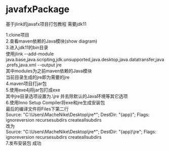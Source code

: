 # javafxPackage
基于jlink的javafx项目打包教程 需要jdk11  

1.clone项目  
2.查看maven依赖的Java模块(show diagram)  
3.进入jdk11的bin目录  
  使用jlink --add-module java.base,java.scripting,jdk.unsupported,java.desktop,java.datatransfer,java.prefs,java.xml --output jre  
  其中modules为之前maven依赖的Java模块  
  当前目录生成的jre即为需要的jre  
4.maven项目打jar包  
5.使用exe4j将jar包打成exe  
  其中jre目录选项设置为.\jre 并去除默认的Java环境等其它选项  
6.使用Inno Setup Compiler将exe和jre生成安装包  
  最后的编译文件将Files下第二行  
  Source: "C:\Users\MacheNike\Desktop\jre\*"; DestDir: "{app}"; Flags: ignoreversion recursesubdirs createallsubdirs  
  改为  
  Source: "C:\Users\MacheNike\Desktop\jre\*"; DestDir: "{app}\jre"; Flags: ignoreversion recursesubdirs createallsubdirs  
7.发布安装包 成功  


